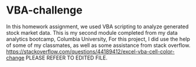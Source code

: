 # VBA-challenge
In this homework assignment, we used VBA scripting to analyze generated stock market data. This is my second module completed from my data analytics bootcamp, Columbia University, 
For this project, I did use the help of some of my classmates, as well as some assistance from stack overflow. https://stackoverflow.com/questions/44189412/excel-vba-cell-color-change
PLEASE REFEER TO EDITED FILE.

